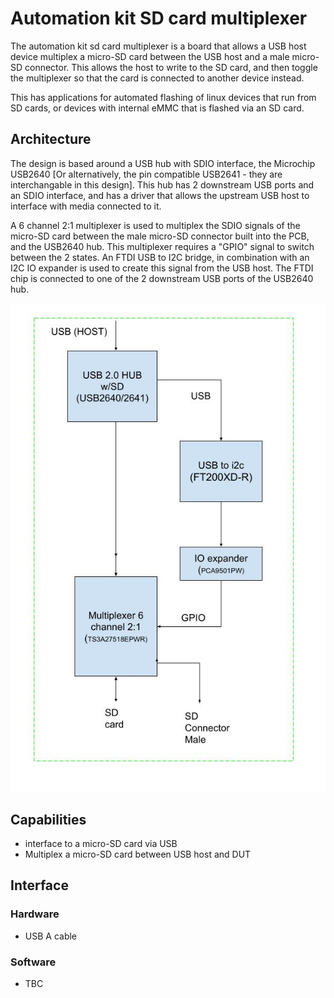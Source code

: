 # Automation kit SD card multiplexer

The automation kit sd card multiplexer is a board that allows a USB host device multiplex a micro-SD card between the USB host and a male micro-SD connector. This allows the host to write to the SD card, and then toggle the multiplexer so that the card is connected to another device instead.

This has applications for automated flashing of linux devices that run from SD cards, or devices with internal eMMC that is flashed via an SD card.

## Architecture

The design is based around a USB hub with SDIO interface, the Microchip USB2640 [Or alternatively, the pin compatible USB2641 - they are interchangable in this design]. This hub has 2 downstream USB ports and an SDIO interface, and has a driver that allows the upstream USB host to interface with media connected to it. 

A 6 channel 2:1 multiplexer is used to multiplex the SDIO signals of the micro-SD card between the male micro-SD connector built into the PCB, and the USB2640 hub. This multiplexer requires a "GPIO" signal to switch between the 2 states. An FTDI USB to I2C bridge, in combination with an I2C IO expander is used to create this signal from the USB host. The FTDI chip is connected to one of the 2 downstream USB ports of the USB2640 hub. 


![block-diagram](documentation/images/sd-mux-arch.jpg?raw=true)

## Capabilities

- interface to a micro-SD card via USB
- Multiplex a micro-SD card between USB host and DUT

## Interface

### Hardware

- USB A cable

### Software

- TBC